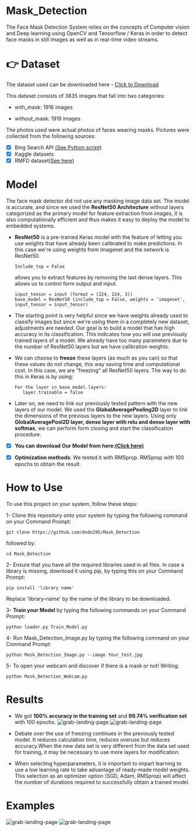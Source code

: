 # Mask_Detection
The Face Mask Detection System relies on the concepts of Computer vision and Deep learning
using OpenCV and Tensorflow / Keras in order to detect face masks in still images
as well as in real-time video streams.

# :point_right: Dataset
The dataset used can be downloaded here - [Click to Download ](https://drive.google.com/file/d/1NxxBwcPipK28TwKlpVKZSRXkvO-Twi_V/view?usp=sharing)

This dataset consists of 3835 images that fall into two categories:

  - with_mask: 1916 images
   
  - without_mask: 1919 images

The photos used were actual photos of faces wearing masks. Pictures were collected from the following sources:

  - [x] Bing Search API [(See Python script)](https://github.com/chandrikadeb7/Face-Mask-Detection/blob/master/search.py)
  - [x] Kaggle datasets
  - [x] RMFD dataset[(See here)](https://github.com/X-zhangyang/Real-World-Masked-Face-Dataset)

# Model 
The face mask detector did not use any masking image data set. The model is accurate, and since we used the
**ResNet50 Architecture** without layers categorized as the primary model for feature extraction from images,
it is also computationally efficient and thus makes it easy to deploy the model to embedded systems.

- **ResNet50** is a pre-trained Keras model with the feature of letting you use weights that have already
  been calibrated to make predictions. In this case we're using weights from Imagenet and the network is ResNet50.
      
      Include_top = False 
      
  allows you to extract features by removing the last dense layers. This allows us to control form output and input.
   
      input_tensor = input (format = (224, 224, 3))
      base_model = ResNet50 (include_top = False, weights = 'imagenet', input_tensor = input_tensor) 
      
- The starting point is very helpful since we have weights already used to classify images but since we're using
  them in a completely new dataset, adjustments are needed. Our goal is to build a model that has high accuracy
  in its classification. This indicates how you will use previously trained layers of a model.
  We already have too many parameters due to the number of ResNet50 layers but we have calibration weights.

- We can choose to **freeze** these layers (as much as you can) so that these values do not change,
  this way saving time and computational cost.
  In this case, we are "freezing" all ResNet50 layers. The way to do this in Keras is by using:
  
      For the layer in base_model.layers:
         layer.trainable = false   
         
- Later on, we need to link our previously tested pattern with the new layers of our model.
  We used the **GlobalAveragePooling2D** layer to link the dimensions of the previous layers to the new layers.
  Using only **GlobalAveragePool2D layer, dense layer with relu and dense layer with softmax**,
  we can perform form closing and start the classification procedure.
  
- [x] **You can download Our Model from here:[(Click here)](https://drive.google.com/file/d/1VdBF9ZC6WGJ6dfSiH3rOEMzDFhaMf4pb/view?usp=sharing)**

- [x] **Optimization methods**: We tested it with RMSprop. RMSprop with 100 epochs to obtain the result.

# How to Use
To use this project on your system, follow these steps:

1- Clone this repository onto your system by typing the following command on your Command Prompt:

    git clone https://github.com/dodo295/Mask_Detection

followed by:

    cd Mask_Detection
    
 2- Ensure that you have all the required libraries used in all files.
   In case a library is missing, download it using pip, by typing this on your Command Prompt:
      
    pip install 'library name'

Replace 'library-name' by the name of the library to be downloaded.
    
3- **Train your Model** by typing the following commands on your Command Prompt:
      
    python loader.py Train_Model.py
    
4- Run Mask_Detection_Image.py by typing the following command on your Command Prompt:
    
    python Mask_Detection_Image.py --image Your_test.jpg
    
5- To open your webcam and discover if there is a mask or not! Writing:

    python Mask_Detection_Webcam.py 
   
# Results
- We got **100% accuracy in the training set** and **99.74% verification set** with 100 epochs.
![grab-landing-page](https://github.com/dodo295/Mask_Detection/blob/main/train_Acc.png)
![grab-landing-page](https://github.com/dodo295/Mask_Detection/blob/main/train_loss.png)

- Debate over the use of freezing continues in the previously tested model.
It reduces calculation time, reduces overuse but reduces accuracy.When the new data set is very
different from the data set used for training, it may be necessary to use more layers for modification.


- When selecting hyperparameters, it is important to impart learning to use a low learning rate to take
advantage of ready-made model weights. This selection as an optimizer option (SGD, Adam, RMSprop)
will affect the number of durations required to successfully obtain a trained model.

# Examples
![grab-landing-page](https://github.com/dodo295/Mask_Detection/blob/main/Output1.png)
![grab-landing-page](https://github.com/dodo295/Mask_Detection/blob/main/Output2.png)
